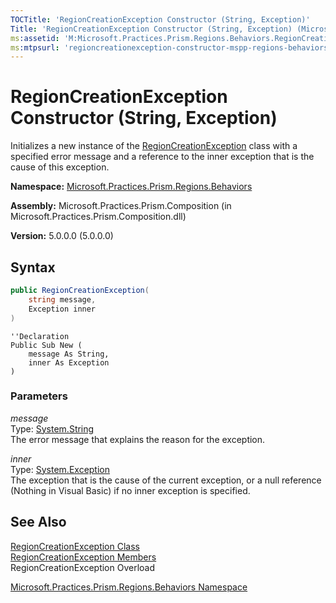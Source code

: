 ```yaml
---
TOCTitle: 'RegionCreationException Constructor (String, Exception)'
Title: 'RegionCreationException Constructor (String, Exception) (Microsoft.Practices.Prism.Regions.Behaviors)'
ms:assetid: 'M:Microsoft.Practices.Prism.Regions.Behaviors.RegionCreationException.\#ctor(System.String,System.Exception)'
ms:mtpsurl: 'regioncreationexception-constructor-mspp-regions-behaviors.md'
---
```


# RegionCreationException Constructor (String, Exception)

Initializes a new instance of the [RegionCreationException](/patterns-practices/reference/regioncreationexception-class-mspp-regions-behaviors) class with a specified error message and a reference to the inner exception that is the cause of this exception.

**Namespace:** [Microsoft.Practices.Prism.Regions.Behaviors](/patterns-practices/reference/mspp-regions-behaviors-namespace)

**Assembly:** Microsoft.Practices.Prism.Composition (in Microsoft.Practices.Prism.Composition.dll)

**Version:** 5.0.0.0 (5.0.0.0)

## Syntax
```C#
public RegionCreationException(
	string message,
	Exception inner
)
```

```VB
''Declaration
Public Sub New ( 
	message As String,
	inner As Exception
)
```

### Parameters

*message*  
Type: [System.String](http://msdn.microsoft.com/en-us/library/s1wwdcbf)  
The error message that explains the reason for the exception.

*inner*  
Type: [System.Exception](/patterns-practices/reference/ieventsubscription-interface-mspp-pubsubevents)  
The exception that is the cause of the current exception, or a null reference (Nothing in Visual Basic) if no inner exception is specified.

## See Also

[RegionCreationException Class](/patterns-practices/reference/regioncreationexception-class-mspp-regions-behaviors)<br/>
[RegionCreationException Members](/patterns-practices/reference/regioncreationexception-members-mspp-regions-behaviors)<br/>
RegionCreationException Overload

[Microsoft.Practices.Prism.Regions.Behaviors Namespace](/patterns-practices/reference/mspp-regions-behaviors-namespace)<br/>